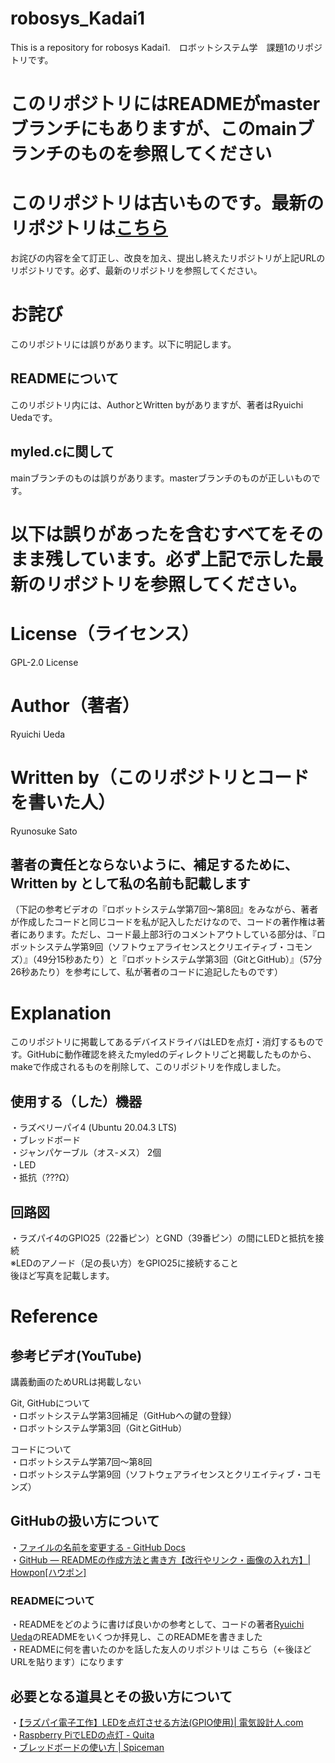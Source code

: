 # robosys_Kadai1
This is a repository for robosys Kadai1.　ロボットシステム学　課題1のリポジトリです。


# このリポジトリにはREADMEがmasterブランチにもありますが、このmainブランチのものを参照してください

# このリポジトリは古いものです。最新のリポジトリは[こちら](https://github.com/ryunosukesato/robosys_Kadai1_2)
お詫びの内容を全て訂正し、改良を加え、提出し終えたリポジトリが上記URLのリポジトリです。必ず、最新のリポジトリを参照してください。

# お詫び
このリポジトリには誤りがあります。以下に明記します。

## READMEについて
このリポジトリ内には、AuthorとWritten byがありますが、著者はRyuichi Uedaです。

## myled.cに関して
mainブランチのものは誤りがあります。masterブランチのものが正しいものです。

# 以下は誤りがあったを含むすべてをそのまま残しています。必ず上記で示した最新のリポジトリを参照してください。

# License（ライセンス）
GPL-2.0 License

# Author（著者）
Ryuichi Ueda

# Written by（このリポジトリとコードを書いた人）
Ryunosuke Sato  

## 著者の責任とならないように、補足するために、Written by として私の名前も記載します

（下記の参考ビデオの『ロボットシステム学第7回～第8回』をみながら、著者が作成したコードと同じコードを私が記入しただけなので、コードの著作権は著者にあります。ただし、コード最上部3行のコメントアウトしている部分は、『ロボットシステム学第9回（ソフトウェアライセンスとクリエイティブ・コモンズ）』（49分15秒あたり）と『ロボットシステム学第3回（GitとGitHub）』（57分26秒あたり）を参考にして、私が著者のコードに追記したものです）

# Explanation
このリポジトリに掲載してあるデバイスドライバはLEDを点灯・消灯するものです。GitHubに動作確認を終えたmyledのディレクトリごと掲載したものから、makeで作成されるものを削除して、このリポジトリを作成しました。  

## 使用する（した）機器
・ラズベリーパイ4 (Ubuntu 20.04.3 LTS)  
・ブレッドボード  
・ジャンパケーブル（オス-メス） 2個  
・LED  
・抵抗（???Ω）  

## 回路図
・ラズパイ4のGPIO25（22番ピン）とGND（39番ピン）の間にLEDと抵抗を接続  
※LEDのアノード（足の長い方）をGPIO25に接続すること  
後ほど写真を記載します。

# Reference
## 参考ビデオ(YouTube)
講義動画のためURLは掲載しない

Git, GitHubについて  
・ロボットシステム学第3回補足（GitHubへの鍵の登録）  
・ロボットシステム学第3回（GitとGitHub）

コードについて  
・ロボットシステム学第7回～第8回  
・ロボットシステム学第9回（ソフトウェアライセンスとクリエイティブ・コモンズ）

## GitHubの扱い方について  
・[ファイルの名前を変更する - GitHub Docs](https://docs.github.com/ja/repositories/working-with-files/managing-files/renaming-a-file)  
・[GitHub — READMEの作成方法と書き方【改行やリンク・画像の入れ方】| Howpon[ハウポン]](https://howpon.com/8334)  

### READMEについて
・READMEをどのように書けば良いかの参考として、コードの著者[Ryuichi Ueda](https://github.com/ryuichiueda)のREADMEをいくつか拝見し、このREADMEを書きました  
・READMEに何を書いたのかを話した友人のリポジトリは こちら（←後ほどURLを貼ります）になります

## 必要となる道具とその扱い方について
・[【ラズパイ電子工作】LEDを点灯させる方法(GPIO使用)| 電気設計人.com](https://denkisekkeijin.com/raspberrypi/pi-led/)  
・[Raspberry PiでLEDの点灯 - Quita](https://qiita.com/aryoa/items/3f6d82b8c63761cef087)  
・[ブレッドボードの使い方 | Spiceman](https://spiceman.jp/bread-board/)  
